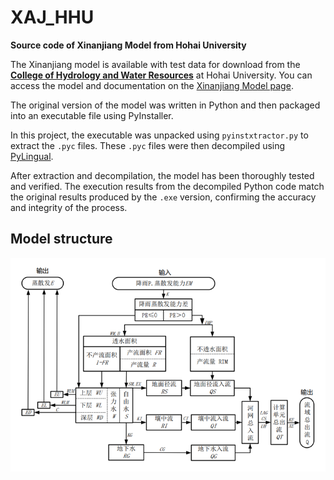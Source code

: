 # XAJ_HHU
**Source code of Xinanjiang Model from Hohai University**

The Xinanjiang model is available with test data for download from the [**College of Hydrology and Water Resources**](https://shxy.hhu.edu.cn/) at Hohai University. You can access the model and documentation on the [Xinanjiang Model page](https://shxy.hhu.edu.cn/research/xaj).

The original version of the model was written in Python and then packaged into an executable file using PyInstaller. 

In this project, the executable was unpacked using `pyinstxtractor.py` to extract the `.pyc` files. These `.pyc` files were then decompiled using [PyLingual](https://pylingual.io/).

After extraction and decompilation, the model has been thoroughly tested and verified. The execution results from the decompiled Python code match the original results produced by the `.exe` version, confirming the accuracy and integrity of the process.

## Model structure
![XAJ_model](doc\XAJ_model.png)
